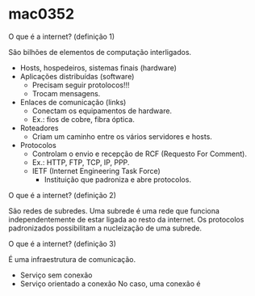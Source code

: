 # mac0352

O que é a internet? (definição 1)

Sâo bilhões de elementos de computação interligados.
- Hosts, hospedeiros, sistemas finais (hardware)
- Aplicações distribuídas (software)
  - Precisam seguir protolocos!!!
  - Trocam mensagens.
- Enlaces de comunicação (links)
  - Conectam os equipamentos de hardware.
  - Ex.: fios de cobre, fibra óptica.
- Roteadores
  - Criam um caminho entre os vários servidores e hosts.
- Protocolos
  - Controlam o envio e recepção de RCF (Requesto For Comment).
  - Ex.: HTTP, FTP, TCP, IP, PPP.
  - IETF (Internet Engineering Task Force)
    - Instituição que padroniza e abre protocolos.

O que é a internet? (definição 2)

São redes de subredes.
Uma subrede é uma rede que funciona independentemente de estar ligada ao resto da internet.
Os protocolos padronizados possibilitam a nucleização de uma subrede.

O que é a internet? (definição 3)

É uma infraestrutura de comunicação.
- Serviço sem conexão
- Serviço orientado a conexão
No caso, uma conexão é